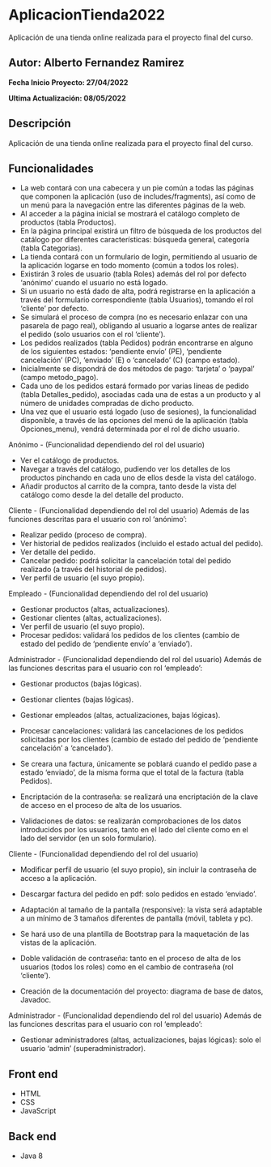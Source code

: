 # AplicacionTienda2022
Aplicación de una tienda online realizada para el proyecto final del curso.

## Autor: Alberto Fernandez Ramirez

**Fecha Inicio Proyecto: 27/04/2022**

**Ultima Actualización: 08/05/2022**

## Descripción 
Aplicación de una tienda online realizada para el proyecto final del curso.

## Funcionalidades
- La web contará con una cabecera y un pie común a todas las páginas que componen la aplicación (uso de includes/fragments), así como de un menú para la navegación entre las diferentes páginas de la web.
- Al acceder a la página inicial se mostrará el catálogo completo de productos (tabla Productos).
- En la página principal existirá un filtro de búsqueda de los productos del catálogo por diferentes características: búsqueda general, categoría (tabla Categorias).
- La tienda contará con un formulario de login, permitiendo al usuario de la aplicación logarse en todo momento (común a todos los roles).
- Existirán 3 roles de usuario (tabla Roles) además del rol por defecto ‘anónimo’ cuando el usuario no está logado.
- Si un usuario no está dado de alta, podrá registrarse en la aplicación a través del formulario correspondiente (tabla Usuarios), tomando el rol ‘cliente’ por defecto.
- Se simulará el proceso de compra (no es necesario enlazar con una pasarela de pago real), obligando al usuario a logarse antes de realizar el pedido (solo usuarios con el rol ‘cliente’).
- Los pedidos realizados (tabla Pedidos) podrán encontrarse en alguno de los siguientes estados: ‘pendiente envío’ (PE), ‘pendiente cancelación’ (PC), ‘enviado’ (E) o ‘cancelado’ (C) (campo estado).
- Inicialmente se dispondrá de dos métodos de pago: ‘tarjeta’ o ‘paypal’ (campo metodo_pago).
- Cada uno de los pedidos estará formado por varias líneas de pedido (tabla Detalles_pedido), asociadas cada una de estas a un producto y al número de unidades compradas de dicho producto.
- Una vez que el usuario está logado (uso de sesiones), la funcionalidad disponible, a través de las opciones del menú de la aplicación (tabla Opciones_menu), vendrá determinada por el rol de dicho usuario.

Anónimo - (Funcionalidad dependiendo del rol del usuario)
- Ver el catálogo de productos.
- Navegar a través del catálogo, pudiendo ver los detalles de los productos pinchando en cada uno de ellos desde la vista del catálogo.
- Añadir productos al carrito de la compra, tanto desde la vista del catálogo como desde la del detalle del producto.

Cliente - (Funcionalidad dependiendo del rol del usuario)
Además de las funciones descritas para el usuario con rol ‘anónimo’:
- Realizar pedido (proceso de compra).
- Ver historial de pedidos realizados (incluido el estado actual del pedido).
- Ver detalle del pedido.
- Cancelar pedido: podrá solicitar la cancelación total del pedido realizado (a través del historial de pedidos).
- Ver perfil de usuario (el suyo propio).

Empleado - (Funcionalidad dependiendo del rol del usuario)
- Gestionar productos (altas, actualizaciones).
- Gestionar clientes (altas, actualizaciones).
- Ver perfil de usuario (el suyo propio).
- Procesar pedidos: validará los pedidos de los clientes (cambio de estado del pedido de ‘pendiente envío’ a ‘enviado’).

Administrador - (Funcionalidad dependiendo del rol del usuario)
Además de las funciones descritas para el usuario con rol ‘empleado’:
- Gestionar productos (bajas lógicas).
- Gestionar clientes (bajas lógicas).
- Gestionar empleados (altas, actualizaciones, bajas lógicas).
- Procesar cancelaciones: validará las cancelaciones de los pedidos solicitadas por los clientes (cambio de estado del pedido de ‘pendiente cancelación’ a ‘cancelado’).

- Se creara una factura, únicamente se poblará cuando el pedido pase a estado ‘enviado’, de la misma forma que el total de la factura (tabla Pedidos).
- Encriptación de la contraseña: se realizará una encriptación de la clave de acceso en el proceso de alta de los usuarios.
- Validaciones de datos: se realizarán comprobaciones de los datos introducidos por los usuarios, tanto en el lado del cliente como en el lado del servidor (en un solo formulario).

Cliente - (Funcionalidad dependiendo del rol del usuario)
- Modificar perfil de usuario (el suyo propio), sin incluir la contraseña de acceso a la aplicación.

- Descargar factura del pedido en pdf: solo pedidos en estado ‘enviado’.
- Adaptación al tamaño de la pantalla (responsive): la vista será adaptable a un mínimo de 3 tamaños diferentes de pantalla (móvil, tableta y pc).
- Se hará uso de una plantilla de Bootstrap para la maquetación de las vistas de la aplicación.
- Doble validación de contraseña: tanto en el proceso de alta de los usuarios (todos los roles) como en el cambio de contraseña (rol ‘cliente’).
- Creación de la documentación del proyecto: diagrama de base de datos, Javadoc.

Administrador - (Funcionalidad dependiendo del rol del usuario)
Además de las funciones descritas para el usuario con rol ‘empleado’:
- Gestionar administradores (altas, actualizaciones, bajas lógicas): solo el usuario ‘admin’ (superadministrador).

## Front end
- HTML
- CSS
- JavaScript

## Back end
- Java 8